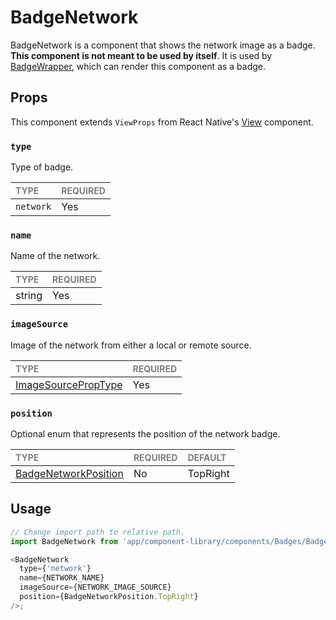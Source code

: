 # BadgeNetwork

BadgeNetwork is a component that shows the network image as a badge. **This component is not meant to be used by itself**. It is used by [BadgeWrapper](../BadgeWrapper/BadgeWrapper.tsx), which can render this component as a badge.

## Props

This component extends `ViewProps` from React Native's [View](https://reactnative.dev/docs/view) component.

### `type`

Type of badge.

| <span style="color:gray;font-size:14px">TYPE</span> | <span style="color:gray;font-size:14px">REQUIRED</span> |
| :-------------------------------------------------- | :------------------------------------------------------ |
| `network`                                           | Yes                                                     |

### `name`

Name of the network.

| <span style="color:gray;font-size:14px">TYPE</span> | <span style="color:gray;font-size:14px">REQUIRED</span> |
| :-------------------------------------------------- | :------------------------------------------------------ |
| string                                              | Yes                                                     |

### `imageSource`

Image of the network from either a local or remote source.

| <span style="color:gray;font-size:14px">TYPE</span>                   | <span style="color:gray;font-size:14px">REQUIRED</span> |
| :-------------------------------------------------------------------- | :------------------------------------------------------ |
| [ImageSourcePropType](https://reactnative.dev/docs/image#imagesource) | Yes                                                     |

### `position`

Optional enum that represents the position of the network badge.

| <span style="color:gray;font-size:14px">TYPE</span> | <span style="color:gray;font-size:14px">REQUIRED</span> | <span style="color:gray;font-size:14px">DEFAULT</span> |
| :-------------------------------------------------- | :------------------------------------------------------ | :----------------------------------------------------- |
| [BadgeNetworkPosition](./BadgeNetwork.types.ts#L7)  | No                                                      | TopRight                                               |

## Usage

```javascript
// Change import path to relative path.
import BadgeNetwork from 'app/component-library/components/Badges/BadgeNetwork';

<BadgeNetwork
  type={'network'}
  name={NETWORK_NAME}
  imageSource={NETWORK_IMAGE_SOURCE}
  position={BadgeNetworkPosition.TopRight}
/>;
```
